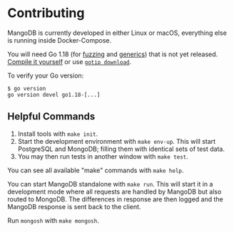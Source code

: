 # Contributing

MangoDB is currently developed in either Linux or macOS, everything else is running inside Docker-Compose. 

You will need Go 1.18 (for [fuzzing](https://go.dev/blog/fuzz-beta) and [generics](https://go.dev/blog/generics-proposal)) that is not yet released.
[Compile it yourself](https://golang.org/doc/install/source) or use [`gotip download`](https://pkg.go.dev/golang.org/dl/gotip).

To verify your Go version:
```
$ go version
go version devel go1.18-[...]
```
## Helpful Commands

1. Install tools with `make init`.
2. Start the development environment with `make env-up`.
   This will start PostgreSQL and MongoDB; filling them with identical sets of test data.
3. You may then run tests in another window with `make test`. 

You can see all available "make" commands with `make help`.

You can start MangoDB standalone with `make run`. This will start it in a development mode where all requests are handled by MangoDB but also routed to MongoDB. The differences in response are then logged and the MangoDB response is sent back to the client.

Run `mongosh` with `make mongosh`.

